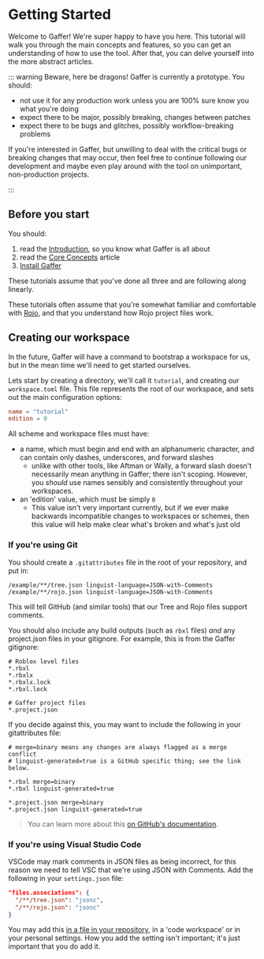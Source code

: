 # Getting Started

Welcome to Gaffer! We're super happy to have you here. This tutorial will walk you through the main concepts and
features, so you can get an understanding of how to use the tool. After that, you can delve yourself into the more
abstract articles.

<!-- N.B. this warning is also copied to guide/introduction -->

::: warning Beware, here be dragons!
Gaffer is currently a prototype. You should:

- not use it for any production work unless you are 100% sure know you what you're doing
- expect there to be major, possibly breaking, changes between patches
- expect there to be bugs and glitches, possibly workflow-breaking problems

If you're interested in Gaffer, but unwilling to deal with the critical bugs or breaking changes that may occur, then
feel free to continue following our development and maybe even play around with the tool on unimportant, non-production
projects.

:::

## Before you start

You should:

1. read the [Introduction](../guide//introduction), so you know what Gaffer is all about
2. read the [Core Concepts](../guide/concepts) article
3. [Install Gaffer](../guide/installation)

These tutorials assume that you've done all three and are following along linearly.

These tutorials often assume that you're somewhat familiar and comfortable with [Rojo](https://rojo.space), and that you
understand how Rojo project files work.

## Creating our workspace

In the future, Gaffer will have a command to bootstrap a workspace for us, but in the mean time we'll need to
get started ourselves.

Lets start by creating a directory, we'll call it `tutorial`, and creating our `workspace.toml` file. This file represents
the root of our workspace, and sets out the main configuration options:

```toml
name = "tutorial"
edition = 0
```

All scheme and workspace files must have:

- a name, which must begin and end with an alphanumeric character, and can contain only dashes, underscores, and forward slashes
  - unlike with other tools, like Aftman or Wally, a forward slash doesn't necessarily mean anything in Gaffer;
    there isn't scoping. However, you _should_ use names sensibly and consistently throughout your workspaces.
- an 'edition' value, which must be simply `0`
  - This value isn't very important currently, but if we ever make backwards incompatible changes to workspaces or schemes,
    then this value will help make clear what's broken and what's just old

### If you're using Git

You should create a `.gitattributes` file in the root of your repository, and put in:

```
/example/**/tree.json linguist-language=JSON-with-Comments
/example/**/rojo.json linguist-language=JSON-with-Comments
```

This will tell GitHub (and similar tools) that our Tree and Rojo files support comments.

You should also include any build outputs (such as `rbxl` files) _and_ any project.json files in your gitignore.
For example, this is from the Gaffer gitignore:

```
# Roblox level files
*.rbxl
*.rbxlx
*.rbxlx.lock
*.rbxl.lock

# Gaffer project files
*.project.json
```

If you decide against this, you may want to include the following in your gitattributes file:

```
# merge=binary means any changes are always flagged as a merge conflict
# linguist-generated=true is a GitHub specific thing; see the link below.

*.rbxl merge=binary
*.rbxl linguist-generated=true

*.project.json merge=binary
*.project.json linguist-generated=true
```

> You can learn more about this [on GitHub's documentation](https://docs.github.com/en/repositories/working-with-files/managing-files/customizing-how-changed-files-appear-on-github).

### If you're using Visual Studio Code

VSCode may mark comments in JSON files as being incorrect, for this reason we need to tell VSC that we're using JSON with Comments.
Add the following in your `settings.json` file:

```json
"files.associations": {
  "/**/tree.json": "jsonc",
  "/**/rojo.json": "jsonc"
}
```

You may add this [in a file in your repository](https://github.com/eleanorlm/gaffer/blob/main/.vscode/settings.json), in a 'code workspace' or in your personal settings.
How you add the setting isn't important; it's just important that you do add it.
